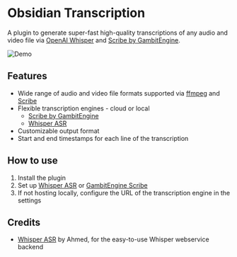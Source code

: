 # Obsidian Transcription

A plugin to generate super-fast high-quality transcriptions of any audio and video file via [OpenAI Whisper](https://openai.com/blog/whisper/) and [Scribe by GambitEngine](https://scribe.gambitengine.com).

![Demo](images/demo.gif)

## Features

- Wide range of audio and video file formats supported via [ffmpeg](https://ffmpeg.org/) and [Scribe](https://scribe.gambitengine.com)
- Flexible transcription engines - cloud or local
  - [Scribe by GambitEngine](https://scribe.gambitengine.com)
  - [Whisper ASR](https://github.com/ahmetoner/whisper-asr-webservice)
- Customizable output format
- Start and end timestamps for each line of the transcription

## How to use

1. Install the plugin
2. Set up [Whisper ASR](https://github.com/ahmetoner/whisper-asr-webservice) or [GambitEngine Scribe](https://scribe.gambitengine.com/)
3. If not hosting locally, configure the URL of the transcription engine in the settings

## Credits

- [Whisper ASR](https://github.com/ahmetoner/whisper-asr-webservice) by Ahmed, for the easy-to-use Whisper webservice backend
